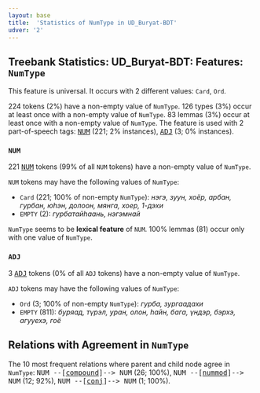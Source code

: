 ```yaml
---
layout: base
title:  'Statistics of NumType in UD_Buryat-BDT'
udver: '2'
---
```


## Treebank Statistics: UD_Buryat-BDT: Features: `NumType`

This feature is universal.
It occurs with 2 different values: `Card`, `Ord`.

224 tokens (2%) have a non-empty value of `NumType`.
126 types (3%) occur at least once with a non-empty value of `NumType`.
83 lemmas (3%) occur at least once with a non-empty value of `NumType`.
The feature is used with 2 part-of-speech tags: <tt><a href="bxr_bdt-pos-NUM.html">NUM</a></tt> (221; 2% instances), <tt><a href="bxr_bdt-pos-ADJ.html">ADJ</a></tt> (3; 0% instances).

### `NUM`

221 <tt><a href="bxr_bdt-pos-NUM.html">NUM</a></tt> tokens (99% of all `NUM` tokens) have a non-empty value of `NumType`.

`NUM` tokens may have the following values of `NumType`:

* `Card` (221; 100% of non-empty `NumType`): <em>нэгэ, зуун, хоёр, арбан, гурбан, юһэн, долоон, мянга, хоер, 1-дэхи</em>
* `EMPTY` (2): <em>гурбатайһаань, нэгэмнай</em>

`NumType` seems to be **lexical feature** of `NUM`. 100% lemmas (81) occur only with one value of `NumType`.

### `ADJ`

3 <tt><a href="bxr_bdt-pos-ADJ.html">ADJ</a></tt> tokens (0% of all `ADJ` tokens) have a non-empty value of `NumType`.

`ADJ` tokens may have the following values of `NumType`:

* `Ord` (3; 100% of non-empty `NumType`): <em>гурба, зургаадахи</em>
* `EMPTY` (811): <em>буряад, түрэл, уран, олон, һайн, бага, үндэр, бэрхэ, агууехэ, гоё</em>

## Relations with Agreement in `NumType`

The 10 most frequent relations where parent and child node agree in `NumType`:
<tt>NUM --[<tt><a href="bxr_bdt-dep-compound.html">compound</a></tt>]--> NUM</tt> (26; 100%),
<tt>NUM --[<tt><a href="bxr_bdt-dep-nummod.html">nummod</a></tt>]--> NUM</tt> (12; 92%),
<tt>NUM --[<tt><a href="bxr_bdt-dep-conj.html">conj</a></tt>]--> NUM</tt> (1; 100%).

